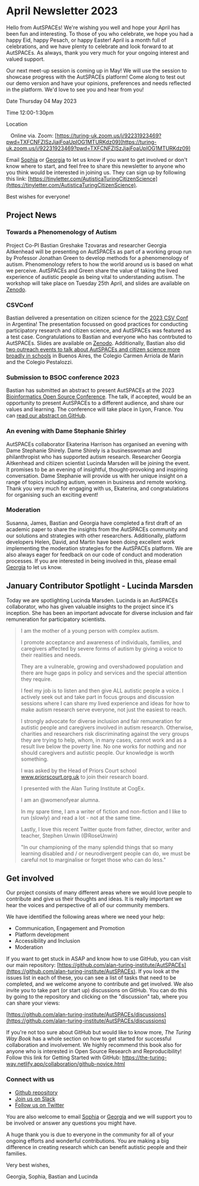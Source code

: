 April Newsletter 2023
=======================

Hello from AutSPACEs! We're wishing you well and hope your April has been fun and interesting. To those of you who celebrate, we hope you had a happy Eid, happy Pesach, or happy Easter! April is a month full of celebrations, and we have plenty to celebrate and look forward to at AutSPACEs. As always, thank you very much for your ongoing interest and valued support.

Our next meet-up session is coming up in May! We will use the session to showcase progress with the AutSPACEs platform! Come along to test out our demo version and have your opinions, preferences and needs reflected in the platform. We'd love to see you and hear from you!

Date Thursday 04 May 2023

Time 12:00-1:30pm

Location     

   Online via. Zoom: [https://turing-uk.zoom.us/j/92231923469?pwd=TXFCNFZISzJjajFoaUpIOG1MTURKdz09](https://turing-uk.zoom.us/j/92231923469?pwd=TXFCNFZISzJjajFoaUpIOG1MTURKdz09)

Email [Sophia](mailto:sbatchelor@turing.ac.uk) or [Georgia](mailto:gaitkenhead@turing.ac.uk) to let us know if you want to get involved or don't know where to start, and feel free to share this newsletter to anyone who you think would be interested in joining us. They can sign up by following this link: [https://tinyletter.com/AutisticaTuringCitizenScience](https://tinyletter.com/AutisticaTuringCitizenScience).

Best wishes for everyone!

Project News
------------

### Towards a Phenomenology of Autism

Project Co-PI Bastian Greshake Tzovaras and researcher Georgia Aitkenhead will be presenting on AutSPACEs as part of a working group run by Professor Jonathan Green to develop methods for a phenomenology of autism. Phenomenology refers to how the world around us is based on what we perceive. AutSPACEs and Green share the value of taking the lived experience of autistic people as being vital to understanding autism. The workshop will take place on Tuesday 25th April, and slides are available on [Zenodo](link).

### CSVConf

Bastian delivered a presentation on citizen science for the [2023 CSV Conf](https://csvconf.com/) in Argentina! The presentation focussed on good practices for conducting participatory research and citizen science, and AutSPACEs was featured as a test case. Congratulations to Bastian and everyone who has contrbuted to AutSPACEs. Slides are available on [Zenodo](https://zenodo.org/record/7843909). Additionally, Bastian also did [two outreach events to talk about AutSPACEs and citizen science more broadly in schools](https://www.lewibo.org/post/conference-on-data-science-argentina) in Buenos Aires, the Colegio Carmen Arriola de Marín and the Colegio Pestalozzi. 


### Submission to BSOC conference 2023

Bastian has submitted an abstract to present AutSPACEs at the 2023 [Bioinformatics Open Source Conference](https://www.open-bio.org/events/bosc-2023/). The talk, if accepted, would be an opportunity to present AutSPACEs to a different audience, and share our values and learning. The conference will take place in Lyon, France. You can [read our abstract on GitHub](https://github.com/alan-turing-institute/AutSPACEs/blob/main/00-project-documentation/communication/applications/2023-BOSC.md).


### An evening with Dame Stephanie Shirley 

AutSPACEs collaborator Ekaterina Harrison has organised an evening with Dame Stephanie Shirely. Dame Shirely is a businesswoman and philanthropist who has supported autism research. Researcher Georgia Aitkenhead and citiizen scientist Lucinda Marsden will be joining the event. It promises to be an evening of insightful, thought-provoking and inspiring conversation. Dame Stephanie will provide us with her unique insight on a range of topics including autism, women in business and remote working. Thank you very much for engaging with us, Ekaterina, and congratulations for organising such an exciting event!

### Moderation

Susanna, James, Bastian and Georgia have completed a first draft of an academic paper to share the insights from the AutSPACEs community and our solutions and strategies with other researchers. Additionally, platform developers Helen, David, and Martin have been doing excellent work implementing the moderation strategies for the AutSPACEs platform. We are also always eager for feedback on our code of conduct and moderation processes. If you are interested in being involved in this, please email [Georgia](mailto:gaitkenhead@turing.ac.uk) to let us know.


January Contributor Spotlight - Lucinda Marsden
-------------------------------------------

Today we are spotlighting Lucinda Marsden. Lucinda is an AutSPACEs collaborator, who has given valuable insights to the project since it's inception. She has been an important advocate for diverse inclusion and fair remuneration for participatory scientists. 

> I am the mother of a young person with complex autism.
>
>I promote acceptance and awareness of individuals, families, and caregivers affected by severe forms of autism by giving a voice to their realities and needs.
>
>They are a vulnerable, growing and overshadowed population and there are huge gaps in policy and services and the special attention they require.
>
>I feel my job is to listen and then give ALL autistic people a voice. I actively seek out and take part in focus groups and discussion sessions where I can share my lived experience and ideas for how to make autism research serve everyone, not just the easiest to reach.
>
>I strongly advocate for diverse inclusion and fair remuneration for autistic people and caregivers involved in autism research. Otherwise, charities and researchers risk discriminating against the very groups they are trying to help, whom, in many cases, cannot work and as a result live below the poverty line. No one works for nothing and nor should caregivers and autistic people. Our knowledge is worth something.
>
>I was asked by the Head of Priors Court school www.priorscourt.org.uk to join their research board.
>
>I presented with the Alan Turing Institute at CogEx.
>
>I am an @womenofyear alumna.
>
>In my spare time, I am a writer of fiction and non-fiction and I like to run (slowly) and read a lot - not at the same time.
>
>Lastly, I love this recent Twitter quote from father, director, writer and teacher, Stephen Unwin (@RoseUnwin)
>
>"In our championing of the many splendid things that so many learning disabled and / or neurodivergent people can do, we must be careful not to marginalise or forget those who can do less."
> 
>
>
> 
>
> 
>

Get involved
------------

Our project consists of many different areas where we would love people to contribute and give us their thoughts and ideas. It is really important we hear the voices and perspective of all of our community members.

We have identified the following areas where we need your help:

*   Communication, Engagement and Promotion
*   Platform development
*   Accessibility and Inclusion
*   Moderation

If you want to get stuck in ASAP and know how to use GitHub, you can visit our main repository: [https://github.com/alan-turing-institute/AutSPACEs](https://github.com/alan-turing-institute/AutSPACEs). If you look at the issues list in each of these, you can see a list of tasks that need to be completed, and we welcome anyone to contribute and get involved. We also invite you to take part (or start up) discussions on GitHub. You can do this by going to the repository and clicking on the "discussion" tab, where you can share your views:

[https://github.com/alan-turing-institute/AutSPACEs/discussions](https://github.com/alan-turing-institute/AutSPACEs/discussions)

If you're not too sure about GitHub but would like to know more, _The Turing Way Book_ has a whole section on how to get started for successful collaboration and involvement. We highly recommend this book also for anyone who is interested in Open Source Research and Reproducibility! Follow this link for Getting Started with GitHub: https://the-turing-way.netlify.app/collaboration/github-novice.html

### Connect with us

*   [Github repository](https://github.com/alan-turing-institute/AutSPACEs)
*   [Join us on Slack](https://slackin.openhumans.org/)
*   [Follow us on Twitter](https://twitter.com/AutSpaces)

You are also welcome to email [Sophia](mailto:sbatchelor@turing.ac.uk) or [Georgia](mailto:gaitkenhead@turing.ac.uk) and we will support you to be involved or answer any questions you might have.

A huge thank you is due to everyone in the community for all of your ongoing efforts and wonderful contributions. You are making a big difference in creating research which can benefit autistic people and their families.

Very best wishes,

Georgia, Sophia, Bastian and Lucinda
